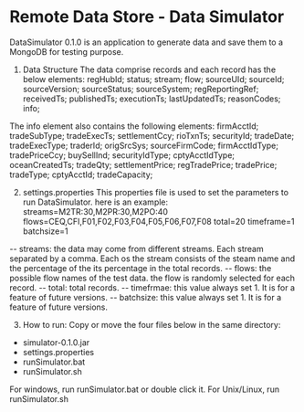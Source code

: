 # Remote Data Store - Data Simulator
DataSimulator 0.1.0 is an application to generate data and save them to a MongoDB for testing purpose. 

1. Data Structure
The data comprise records and each record has the below elements:
	regHubId;
	status;
	stream;
	flow;
	sourceUId;
	sourceId;
	sourceVersion;
	sourceStatus;
	sourceSystem;
	regReportingRef;
	receivedTs;
	publishedTs;
	executionTs;
	lastUpdatedTs;
	reasonCodes;
	info; 

The info element also contains the following elements:
	firmAcctId;
	tradeSubType;
	tradeExecTs;
	settlementCcy;
	rioTxnTs;
	securityId;
	tradeDate;
	tradeExecType;
	traderId;
	origSrcSys;
	sourceFirmCode;
	firmAcctIdType;
	tradePriceCcy;
	buySellInd; 
	securityIdType;
	cptyAcctIdType;
	oceanCreatedTs;
	tradeQty;
	settlementPrice;
	regTradePrice;
	tradePrice;
	tradeType;
	cptyAcctId;
	tradeCapacity;

2. settings.properties
This properties file is used to set the parameters to run DataSimulator. here is an example:
streams=M2TR:30,M2PR:30,M2PO:40
flows=CEQ,CFI,F01,F02,F03,F04,F05,F06,F07,F08
total=20
timeframe=1
batchsize=1

-- streams: the data may come from different streams. Each stream separated by a comma. Each os the stream consists of the steam name and the percentage of the its percentage in the total records.
-- flows: the possible flow names of the test data. the flow is randomly selected for each record.
-- total: total records.
-- timefrmae: this value always set 1. It is for a feature of future versions.
-- batchsize: this value always set 1. It is for a feature of future versions.

3. How to run:
Copy or move the four files below in the same directory:
 -  simulator-0.1.0.jar
 -  settings.properties
 -  runSimulator.bat
 -  runSimulator.sh

For windows, run runSimulator.bat or double click it.
For Unix/Linux, run runSimulator.sh
